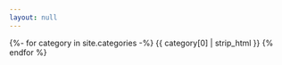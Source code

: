 ```yaml
---
layout: null
---
```

{%- for category in site.categories -%}
  {{ category[0] | strip_html }}
{% endfor %}
